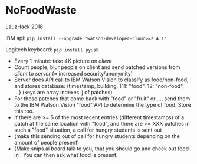 # NoFoodWaste
LauzHack 2018

IBM api:
`pip install --upgrade "watson-developer-cloud>=2.4.1"`

Logitech keyboard:
`pip install pyusb`

- Every 1 minute: take 4K picture on *client*
- Count people, blur people on client and send patched versions from *client* to *server* (= increased security/anonymity)
- Server does API call to IBM Watson Vision to classify as food/non-food, and stores database: (timestamp, building, {11: "food", 12: "non-food", ...} (keys are array indexes ij of patches)
- For those patches that come back with "food" or "fruit" or ..., send them to the IBM Watson Vision "food" API to determine the type of food. Store this too.
- if there are >= 5 of the most recent entries (different timestamps) of a patch at the same location with "food", and there are >= XXX patches in such a "food" situation, a call for hungry students is sent out
- (make this sending out of call for hungry students depending on the amount of people present)
- (Make snips.ai board talk to you, that you should go and check out food in <building>. You can then ask what food is present.
